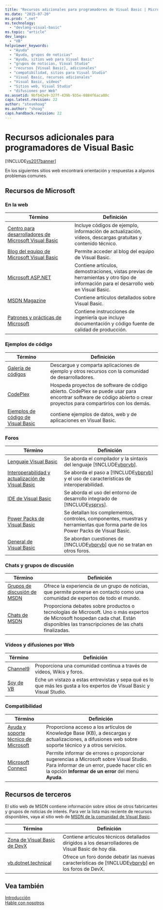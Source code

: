 ```yaml
---
title: "Recursos adicionales para programadores de Visual Basic | Microsoft Docs"
ms.date: "2015-07-20"
ms.prod: ".net"
ms.technology: 
  - "devlang-visual-basic"
ms.topic: "article"
dev_langs: 
  - "VB"
helpviewer_keywords: 
  - "Ayuda"
  - "Ayuda, grupos de noticias"
  - "Ayuda, sitios web para Visual Basic"
  - "grupos de noticias, Visual Studio"
  - "recursos [Visual Basic], adicionales"
  - "compatibilidad, sitios para Visual Studio"
  - "Visual Basic, recursos adicionales"
  - "Visual Basic, vídeos"
  - "Sitios web, Visual Studio"
  - "difusiones por Web"
ms.assetid: 9bfb42e9-327f-439b-935e-8884f6aca80c
caps.latest.revision: 22
author: "stevehoag"
ms.author: "shoag"
caps.handback.revision: 22
---
```

# Recursos adicionales para programadores de Visual Basic
[!INCLUDE[vs2017banner](../../visual-basic/developing-apps/includes/vs2017banner.md)]

En los siguientes sitios web encontrará orientación y respuestas a algunos problemas comunes.  
  
## Recursos de Microsoft  
  
### En la web  
  
|Término|Definición|  
|-------------|----------------|  
|[Centro para desarrolladores de Microsoft Visual Basic](http://go.microsoft.com/fwlink/?LinkID=47768)|Incluye códigos de ejemplo, información de actualización, vídeos, descargas gratuitas y contenido técnico.|  
|[Blog del equipo de Microsoft Visual Basic](http://go.microsoft.com/fwlink/?LinkID=123815)|Permite acceder al blog del equipo de Visual Basic.|  
|[Microsoft ASP.NET](http://go.microsoft.com/fwlink/?LinkID=51657)|Contiene artículos, demostraciones, vistas previas de herramientas y otro tipo de información para el desarrollo web en Visual Basic.|  
|[MSDN Magazine](http://msdn.microsoft.com/es-es/magazine/cc159292.aspx)|Contiene artículos detallados sobre Visual Basic.|  
|[Patrones y prácticas de Microsoft](http://msdn.microsoft.com/practices/default.aspx)|Contiene instrucciones de ingeniería que incluye documentación y código fuente de calidad de producción.|  
  
### Ejemplos de código  
  
|Término|Definición|  
|-------------|----------------|  
|[Galería de códigos](http://code.msdn.microsoft.com/)|Descargue y comparta aplicaciones de ejemplo y otros recursos con la comunidad de desarrolladores.|  
|[CodePlex](http://www.codeplex.com/)|Hospeda proyectos de software de código abierto.  CodePlex se puede usar para encontrar software de código abierto o crear proyectos para compartirlos con los demás.|  
|[Ejemplos de código de Visual Basic](http://msdn.microsoft.com/es-es/vbasic/ms789074)|contiene ejemplos de datos, web y de aplicaciones en Visual Basic.|  
  
### Foros  
  
|Término|Definición|  
|-------------|----------------|  
|[Lenguaje Visual Basic](http://go.microsoft.com/fwlink/?LinkId=145963)|Se aborda el compilador y la sintaxis del lenguaje [!INCLUDE[vbprvb](../../csharp/programming-guide/concepts/linq/includes/vbprvb-md.md)].|  
|[Interoperabilidad y actualización de Visual Basic](http://go.microsoft.com/fwlink/?LinkId=145966)|Se aborda el paso a [!INCLUDE[vbprvb](../../csharp/programming-guide/concepts/linq/includes/vbprvb-md.md)] y el uso de características de interoperabilidad.|  
|[IDE de Visual Basic](http://go.microsoft.com/fwlink/?LinkId=145971)|Se aborda el uso del entorno de desarrollo integrado de [!INCLUDE[vsprvs](../../csharp/includes/vsprvs-md.md)].|  
|[Power Packs de Visual Basic](http://social.msdn.microsoft.com/Forums/vbpowerpacks/threads)|Se detallan los complementos, controles, componentes, muestras y herramientas que forma parte de los Power Packs de Visual Basic.|  
|[General de Visual Basic](http://go.microsoft.com/fwlink/?LinkId=145973)|Se abordan cuestiones de [!INCLUDE[vbprvb](../../csharp/programming-guide/concepts/linq/includes/vbprvb-md.md)] que no se tratan en otros foros.|  
  
### Chats y grupos de discusión  
  
|Término|Definición|  
|-------------|----------------|  
|[Grupos de discusión de MSDN](http://go.microsoft.com/fwlink/?LinkId=145961)|Ofrece la experiencia de un grupo de noticias, que permite ponerse en contacto como una comunidad de expertos de todo el mundo.|  
|[Chats de MSDN](http://go.microsoft.com/fwlink/?LinkId=145962)|Proporciona debates sobre productos o tecnologías de Microsoft.  Uno o más expertos de Microsoft hospedan cada chat.  Están disponibles las transcripciones de las chats finalizadas.|  
  
### Vídeos y difusiones por Web  
  
|Término|Definición|  
|-------------|----------------|  
|[Channel9](http://go.microsoft.com/fwlink/?LinkID=123827)|Proporciona una comunidad continua a través de vídeos, Wikis y foros.|  
|[Soy de VB](http://msdn.microsoft.com/vbasic/dd776132)|Eche un vistazo a estas entrevistas y sepa qué es lo que más les gusta a los expertos de Visual Basic y Visual Studio.|  
  
### Compatibilidad  
  
|Término|Definición|  
|-------------|----------------|  
|[Ayuda y soporte técnico de Microsoft](http://go.microsoft.com/fwlink/?LinkID=108287)|Proporciona acceso a los artículos de Knowledge Base \(KB\), a descargas y actualizaciones, a difusiones web sobre soporte técnico y a otros servicios.|  
|[Microsoft Connect](http://connect.microsoft.com/)|Permite informar de errores o proporcionar sugerencias a Microsoft sobre Visual Studio.  Para informar de un error, puede hacer clic en la opción **Informar de un error** del menú **Ayuda**.|  
  
## Recursos de terceros  
 El sitio web de MSDN contiene información sobre sitios de otros fabricantes y grupos de noticias de interés.  Para ver la lista más reciente de recursos disponibles, vaya al sitio web de [MSDN de la comunidad de Visual Basic](http://go.microsoft.com/fwlink/?LinkID=77372).  
  
|Término|Definición|  
|-------------|----------------|  
|[Zona de Visual Basic de DevX](http://go.microsoft.com/fwlink/?LinkId=145978)|Contiene artículos técnicos detallados dirigidos a los desarrolladores de Visual Basic de hoy día.|  
|[vb.dotnet.technical](http://go.microsoft.com/fwlink/?LinkId=145986)|Ofrece un foro donde debatir las nuevas características de [!INCLUDE[vbprvb](../../csharp/programming-guide/concepts/linq/includes/vbprvb-md.md)] en los foros de DevX.|  
  
## Vea también  
 [Introducción](../../visual-basic/getting-started/index.md)   
 [Hable con nosotros](/visual-studio/ide/talk-to-us)